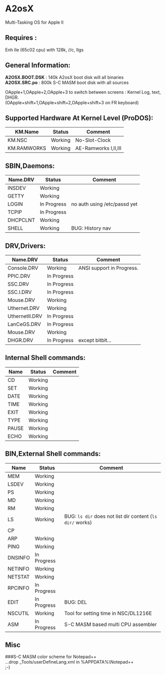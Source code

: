 # A2osX
Multi-Tasking OS for Apple II
## Requires :
Enh IIe (65c02 cpu) with 128k, //c, IIgs
## General Information:
**A2OSX.BOOT.DSK** : 140k A2osX boot disk will all binaries  
**A2OSX.SRC.po** : 800k S-C MASM boot disk with all sources  
  
OApple+1,OApple+2,OApple+3 to switch between screens : Kernel Log, text, DHGR.  
(OApple+shift+1,OApple+shift+2,OApple+shift+3 on FR keyboard)  
  
## Supported Hardware At Kernel Level (ProDOS):
| KM.Name | Status | Comment |
| ------- | ------ | ------- |
| KM.NSC | Working | No-Slot-Clock |
| KM.RAMWORKS | Working | AE-Ramworks I,II,III |
  
## SBIN,Daemons:  
| Name.DRV | Status | Comment |
| -------- | ------ | ------- |
| INSDEV | Working | |
| GETTY | Working | |
| LOGIN | In Progress | no auth using /etc/passd yet |
| TCPIP | In Progress | |
| DHCPCLNT | Working | |
| SHELL | Working | BUG: History nav|
  
## DRV,Drivers:  
| Name.DRV | Status | Comment |
| -------- | ------ | ------- |
| Console.DRV | Working | ANSI support in Progress. |
| PPIC.DRV | In Progress | |
| SSC.DRV | In Progress | |
| SSC.I.DRV | In Progress | |
| Mouse.DRV | Working | |
| Uthernet.DRV | Working | |
| UthernetII.DRV | In Progress | |
| LanCeGS.DRV | In Progress | |
| Mouse.DRV | Working | |
| DHGR.DRV | In Progress | except bitblt... |
  
## Internal Shell commands:  
| Name | Status | Comment |
| ---- | ------ | ------- |
| CD | Working | |
| SET | Working  | |
| DATE | Working  | |
| TIME | Working  | |
| EXIT | Working  | |
| TYPE | Working  | |
| PAUSE | Working | |
| ECHO | Working | |
  
## BIN,External Shell commands:  
| Name | Status | Comment |
| ---- | ------ | ------- |
| MEM | Working | |
| LSDEV | Working | |
| PS | Working | |
| MD | Working | |
| RM | Working | |
| LS | Working  | BUG: `ls dir` does not list dir content (`ls dir/` works) |
| CP | | |
| ARP | Working | |
| PING | Working | |
| DNSINFO | In Progress | |
| NETINFO | Working | |
| NETSTAT | Working | |
| RPCINFO | In Progress | |
| EDIT | In Progress | BUG: DEL |
| NSCUTIL | Working | Tool for setting time in NSC/DL1216E |
| ASM | In Progress | S-C MASM based multi CPU assembler |
  
## Misc  
###S-C MASM color scheme for Notepad++  
...drop _Tools/userDefineLang.xml in %APPDATA%\Notepad++  
;-)

